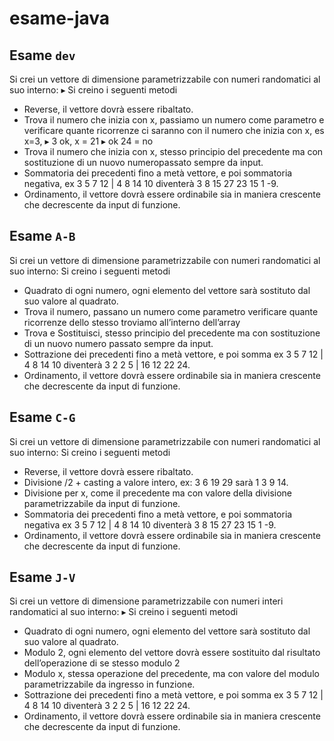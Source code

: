 # esame-java


## Esame  ```dev``` 
Si crei un vettore di dimensione parametrizzabile con numeri randomatici al suo interno: ▸ Si creino i seguenti metodi
* Reverse, il vettore dovrà essere ribaltato.
* Trova il numero che inizia con x, passiamo un numero come parametro e verificare quante ricorrenze ci saranno
con il numero che inizia con x, es 
x=3, ▸ 3 ok, 
x = 21 ▸ ok
24 = no
* Trova il numero che inizia con x, stesso principio del precedente ma con sostituzione di un nuovo numeropassato sempre da input.
* Sommatoria dei precedenti fino a metà vettore, e poi sommatoria negativa, ex 3 5 7 12 | 4 8 14 10 diventerà 3 8 15 27 23 15 1 -9.
* Ordinamento, il vettore dovrà essere ordinabile sia in maniera crescente che decrescente da input di funzione.


## Esame  ```A-B``` 
Si crei un vettore di dimensione parametrizzabile con numeri randomatici al suo interno: 
Si creino i seguenti metodi
* Quadrato di ogni numero, ogni elemento del vettore sarà sostituto dal suo valore al quadrato.
* Trova il numero, passano un numero come parametro verificare quante ricorrenze dello stesso troviamo all’interno dell’array
* Trova e Sostituisci, stesso principio del precedente ma con sostituzione di un nuovo numero passato sempre da input.
* Sottrazione dei precedenti fino a metà vettore, e poi somma ex 3 5 7 12 | 4 8 14 10 diventerà 3 2 2 5 | 16 12 22 24.
* Ordinamento, il vettore dovrà essere ordinabile sia in maniera crescente che decrescente da input di funzione.

## Esame  ```C-G``` 
Si crei un vettore di dimensione parametrizzabile con numeri randomatici al suo interno:
Si creino i seguenti metodi
* Reverse, il vettore dovrà essere ribaltato.
* Divisione /2 + casting a valore intero, ex: 3 6 19 29 sarà 1 3 9 14.
* Divisione per x, come il precedente ma con valore della divisione parametrizzabile da input di funzione.
* Sommatoria dei precedenti fino a metà vettore, e poi sommatoria negativa ex 3 5 7 12 | 4 8 14 10 diventerà 3 8 15 27 23 15 1 -9.
* Ordinamento, il vettore dovrà essere ordinabile sia in maniera crescente che decrescente da input di funzione.

## Esame  ```J-V``` 
Si crei un vettore di dimensione parametrizzabile con numeri interi randomatici al suo interno: ▸ Si creino i seguenti metodi
* Quadrato di ogni numero, ogni elemento del vettore sarà sostituto dal suo valore al quadrato.
* Modulo 2, ogni elemento del vettore dovrà essere sostituito dal risultato dell’operazione di se stesso modulo 2
* Modulo x, stessa operazione del precedente, ma con valore del modulo parametrizzabile da ingresso in funzione.
* Sottrazione dei precedenti fino a metà vettore, e poi somma ex 3 5 7 12 | 4 8 14 10 diventerà 3 2 2 5 | 16 12 22 24.
* Ordinamento, il vettore dovrà essere ordinabile sia in maniera crescente che decrescente da input di funzione.
